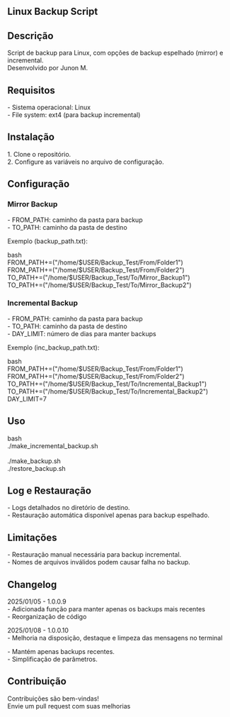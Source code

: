 <h2>Linux Backup Script</h2>

<h2>Descrição</h2>

<p>Script de backup para Linux, com opções de backup espelhado (mirror) e incremental.<br>
Desenvolvido por Junon M.</p>

<h2>Requisitos</h2>

<p>- Sistema operacional: Linux<br>
- File system: ext4 (para backup incremental)</p>

<h2>Instalação</h2>

<p>1. Clone o repositório.<br>
2. Configure as variáveis no arquivo de configuração.</p>

<h2>Configuração</h2>

<h3>Mirror Backup</h3>

<p>- FROM_PATH: caminho da pasta para backup<br>
- TO_PATH: caminho da pasta de destino</p>

<p>Exemplo (backup_path.txt):</p>

<p>bash<br>
FROM_PATH+=("/home/$USER/Backup_Test/From/Folder1")<br>
FROM_PATH+=("/home/$USER/Backup_Test/From/Folder2")<br>
TO_PATH+=("/home/$USER/Backup_Test/To/Mirror_Backup1")<br>
TO_PATH+=("/home/$USER/Backup_Test/To/Mirror_Backup2")</p>

<h3>Incremental Backup</h3>

<p>- FROM_PATH: caminho da pasta para backup<br>
- TO_PATH: caminho da pasta de destino<br>
- DAY_LIMIT: número de dias para manter backups</p>

<p>Exemplo (inc_backup_path.txt):</p>

<p>bash<br>
FROM_PATH+=("/home/$USER/Backup_Test/From/Folder1")<br>
FROM_PATH+=("/home/$USER/Backup_Test/From/Folder2")<br>
TO_PATH+=("/home/$USER/Backup_Test/To/Incremental_Backup1")<br>
TO_PATH+=("/home/$USER/Backup_Test/To/Incremental_Backup2")<br>
DAY_LIMIT=7</p>

<h2>Uso</h2>

<p>bash<br>
./make_incremental_backup.sh<br><br>
./make_backup.sh<br>
./restore_backup.sh</p>

<h2>Log e Restauração</h2>

<p>- Logs detalhados no diretório de destino.<br>
- Restauração automática disponível apenas para backup espelhado.</p>

<h2>Limitações</h2>

<p>- Restauração manual necessária para backup incremental.<br>
- Nomes de arquivos inválidos podem causar falha no backup.</p>

<h2>Changelog</h2>

<p>2025/01/05 - 1.0.0.9<br>
- Adicionada função para manter apenas os backups mais recentes<br>
- Reorganização de código</p>

<p>2025/01/08 - 1.0.0.10<br>
- Melhoria na disposição, destaque e limpeza das mensagens no terminal</p>

<p>- Mantém apenas backups recentes.<br>
- Simplificação de parâmetros.</p>

<h2>Contribuição</h2>

<p>Contribuições são bem-vindas!<br>
Envie um pull request com suas melhorias</p>
